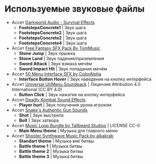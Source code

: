 # Используемые звуковые файлы
* Ассет [Darkworld Audio - Survival Effects](https://darkworldaudio.itch.io/sound-effects-survival-i) 
    * **FootstepsConcrete1** | Звук шага
    * **FootstepsConcrete2** | Звук шага
    * **FootstepsConcrete2** | Звук шага
    * **FootstepsConcrete4** | Звук шага
* Ассет [Free Fantasy SFX Pack By TomMusic](https://tommusic.itch.io/free-fantasy-200-sfx-pack)
    * **Stone Jump** | Звук прыжка
    * **Stone Land** | Звук падения/приземления
    * **Sword Attack** | Звук взмаха мечём
    * **Sword Impact Hit** | Звук попадания мечём
* Ассет [50 Menu Interface SFX by ColorAlpha](https://coloralpha.itch.io/50-menu-interface-sfx)
    * **Interface Button Hover** | Звук наведения на кнопку интерфейса
* Ассет [Universal UI/Menu Soundpack](https://ellr.itch.io/universal-ui-soundpack) | Лицензия Attribution 4.0 International (CC BY 4.0)
    * **Button Click** | Звук нажатия на кнопку интерфейса
* Ассет [Deadly Kombat Sound Effects](https://danielsoundsgood.itch.io/free-deadly-kombat-sound-effects)
    * **Player hurt** | Звук получения урона игроком
* Ассет [Snake's Authentic Gun Sounds](https://f8studios.itch.io/snakes-authentic-gun-sounds)
    * **Shot** | Звук выстрела
    * **Bolt** | Звук затвора
* Ассет [Music Loop Bundle by Tallbeard Studios](https://tallbeard.itch.io/music-loop-bundle) | LICENSE CC-0
    * **Main Menu theme** | Музыка для главного меню
* Ассет [Shooter Synthwave Music Pack by alkakrab](https://alkakrab.itch.io/free-shooter-synthwave-music-pack)
    * **Standart theme** | Музыка вне битвы
    * **Battle theme 1** | Музыка битвы
    * **Battle theme 2** | Музыка битвы
    * **Battle theme 3** | Музыка битвы